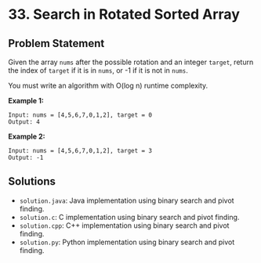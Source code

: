 # 33. Search in Rotated Sorted Array

## Problem Statement
Given the array `nums` after the possible rotation and an integer `target`, return the index of `target` if it is in `nums`, or -1 if it is not in `nums`.

You must write an algorithm with O(log n) runtime complexity.

**Example 1:**
```
Input: nums = [4,5,6,7,0,1,2], target = 0
Output: 4
```

**Example 2:**
```
Input: nums = [4,5,6,7,0,1,2], target = 3
Output: -1
```

## Solutions
- `solution.java`: Java implementation using binary search and pivot finding.
- `solution.c`: C implementation using binary search and pivot finding.
- `solution.cpp`: C++ implementation using binary search and pivot finding.
- `solution.py`: Python implementation using binary search and pivot finding.
